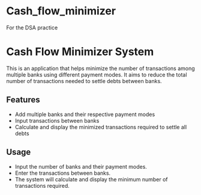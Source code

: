 # Cash_flow_minimizer
For the DSA practice 
# Cash Flow Minimizer System

This is an application that helps minimize the number of transactions among multiple banks using different payment modes. It aims to reduce the total number of transactions needed to settle debts between banks.

## Features

- Add multiple banks and their respective payment modes
- Input transactions between banks
- Calculate and display the minimized transactions required to settle all debts

## Usage

- Input the number of banks and their payment modes.
- Enter the transactions between banks.
- The system will calculate and display the minimum number of transactions required.



